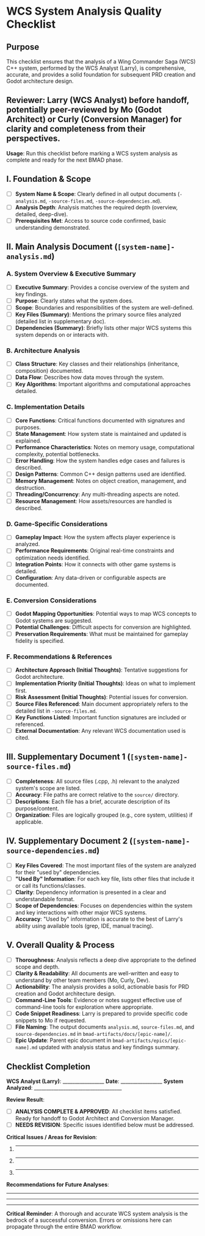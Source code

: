 # WCS System Analysis Quality Checklist

## Purpose
This checklist ensures that the analysis of a Wing Commander Saga (WCS) C++ system, performed by the WCS Analyst (Larry), is comprehensive, accurate, and provides a solid foundation for subsequent PRD creation and Godot architecture design.

## Reviewer: Larry (WCS Analyst) before handoff, potentially peer-reviewed by Mo (Godot Architect) or Curly (Conversion Manager) for clarity and completeness from their perspectives.
**Usage**: Run this checklist before marking a WCS system analysis as complete and ready for the next BMAD phase.

## I. Foundation & Scope
- [ ] **System Name & Scope**: Clearly defined in all output documents (`-analysis.md`, `-source-files.md`, `-source-dependencies.md`).
- [ ] **Analysis Depth**: Analysis matches the required depth (overview, detailed, deep-dive).
- [ ] **Prerequisites Met**: Access to source code confirmed, basic understanding demonstrated.

## II. Main Analysis Document (`[system-name]-analysis.md`)

### A. System Overview & Executive Summary
- [ ] **Executive Summary**: Provides a concise overview of the system and key findings.
- [ ] **Purpose**: Clearly states what the system does.
- [ ] **Scope**: Boundaries and responsibilities of the system are well-defined.
- [ ] **Key Files (Summary)**: Mentions the primary source files analyzed (detailed list in supplementary doc).
- [ ] **Dependencies (Summary)**: Briefly lists other major WCS systems this system depends on or interacts with.

### B. Architecture Analysis
- [ ] **Class Structure**: Key classes and their relationships (inheritance, composition) documented.
- [ ] **Data Flow**: Describes how data moves through the system.
- [ ] **Key Algorithms**: Important algorithms and computational approaches detailed.

### C. Implementation Details
- [ ] **Core Functions**: Critical functions documented with signatures and purposes.
- [ ] **State Management**: How system state is maintained and updated is explained.
- [ ] **Performance Characteristics**: Notes on memory usage, computational complexity, potential bottlenecks.
- [ ] **Error Handling**: How the system handles edge cases and failures is described.
- [ ] **Design Patterns**: Common C++ design patterns used are identified.
- [ ] **Memory Management**: Notes on object creation, management, and destruction.
- [ ] **Threading/Concurrency**: Any multi-threading aspects are noted.
- [ ] **Resource Management**: How assets/resources are handled is described.

### D. Game-Specific Considerations
- [ ] **Gameplay Impact**: How the system affects player experience is analyzed.
- [ ] **Performance Requirements**: Original real-time constraints and optimization needs identified.
- [ ] **Integration Points**: How it connects with other game systems is detailed.
- [ ] **Configuration**: Any data-driven or configurable aspects are documented.

### E. Conversion Considerations
- [ ] **Godot Mapping Opportunities**: Potential ways to map WCS concepts to Godot systems are suggested.
- [ ] **Potential Challenges**: Difficult aspects for conversion are highlighted.
- [ ] **Preservation Requirements**: What must be maintained for gameplay fidelity is specified.

### F. Recommendations & References
- [ ] **Architecture Approach (Initial Thoughts)**: Tentative suggestions for Godot architecture.
- [ ] **Implementation Priority (Initial Thoughts)**: Ideas on what to implement first.
- [ ] **Risk Assessment (Initial Thoughts)**: Potential issues for conversion.
- [ ] **Source Files Referenced**: Main document appropriately refers to the detailed list in `-source-files.md`.
- [ ] **Key Functions Listed**: Important function signatures are included or referenced.
- [ ] **External Documentation**: Any relevant WCS documentation used is cited.

## III. Supplementary Document 1 (`[system-name]-source-files.md`)
- [ ] **Completeness**: All source files (.cpp, .h) relevant to the analyzed system's scope are listed.
- [ ] **Accuracy**: File paths are correct relative to the `source/` directory.
- [ ] **Descriptions**: Each file has a brief, accurate description of its purpose/content.
- [ ] **Organization**: Files are logically grouped (e.g., core system, utilities) if applicable.

## IV. Supplementary Document 2 (`[system-name]-source-dependencies.md`)
- [ ] **Key Files Covered**: The most important files of the system are analyzed for their "used by" dependencies.
- [ ] **"Used By" Information**: For each key file, lists other files that include it or call its functions/classes.
- [ ] **Clarity**: Dependency information is presented in a clear and understandable format.
- [ ] **Scope of Dependencies**: Focuses on dependencies within the system and key interactions with other major WCS systems.
- [ ] **Accuracy**: "Used by" information is accurate to the best of Larry's ability using available tools (grep, IDE, manual tracing).

## V. Overall Quality & Process
- [ ] **Thoroughness**: Analysis reflects a deep dive appropriate to the defined scope and depth.
- [ ] **Clarity & Readability**: All documents are well-written and easy to understand by other team members (Mo, Curly, Dev).
- [ ] **Actionability**: The analysis provides a solid, actionable basis for PRD creation and Godot architecture design.
- [ ] **Command-Line Tools**: Evidence or notes suggest effective use of command-line tools for exploration where appropriate.
- [ ] **Code Snippet Readiness**: Larry is prepared to provide specific code snippets to Mo if requested.
- [ ] **File Naming**: The output documents `analysis.md`, `source-files.md`, and `source-dependencies.md` in `bmad-artifacts/docs/[epic-name]/`.
- [ ] **Epic Update**: Parent epic document in `bmad-artifacts/epics/[epic-name].md` updated with analysis status and key findings summary.

## Checklist Completion

**WCS Analyst (Larry)**: _________________ **Date**: _________________
**System Analyzed**: ____________________________________

**Review Result**:
- [ ] **ANALYSIS COMPLETE & APPROVED**: All checklist items satisfied. Ready for handoff to Godot Architect and Conversion Manager.
- [ ] **NEEDS REVISION**: Specific issues identified below must be addressed.

**Critical Issues / Areas for Revision**:
1.  _______________________________________________________________________________
2.  _______________________________________________________________________________
3.  _______________________________________________________________________________

**Recommendations for Future Analyses**:
___________________________________________________________________________________
___________________________________________________________________________________

---
**Critical Reminder**: A thorough and accurate WCS system analysis is the bedrock of a successful conversion. Errors or omissions here can propagate through the entire BMAD workflow.
